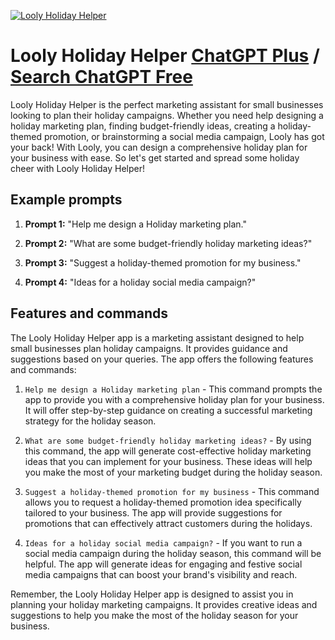 
[![Looly Holiday Helper](https://files.oaiusercontent.com/file-CeGemrznn5eg0ChpBOianek5?se=2123-10-17T17%3A11%3A30Z&sp=r&sv=2021-08-06&sr=b&rscc=max-age%3D31536000%2C%20immutable&rscd=attachment%3B%20filename%3Df5482a64-803e-41cb-9d76-a5d85603493d.png&sig=vw0frBBcC%2BAeCN7Fvs%2BbJ7v8SmSGI9hIgWhr5/cOD1w%3D)](https://chat.openai.com/g/g-7qpE5hvFX-looly-holiday-helper)

# Looly Holiday Helper [ChatGPT Plus](https://chat.openai.com/g/g-7qpE5hvFX-looly-holiday-helper) / [Search ChatGPT Free](https://gptcall.net/index.html#/?search=Looly%20Holiday%20Helper)

Looly Holiday Helper is the perfect marketing assistant for small businesses looking to plan their holiday campaigns. Whether you need help designing a holiday marketing plan, finding budget-friendly ideas, creating a holiday-themed promotion, or brainstorming a social media campaign, Looly has got your back! With Looly, you can design a comprehensive holiday plan for your business with ease. So let's get started and spread some holiday cheer with Looly Holiday Helper!

## Example prompts

1. **Prompt 1:** "Help me design a Holiday marketing plan."

2. **Prompt 2:** "What are some budget-friendly holiday marketing ideas?"

3. **Prompt 3:** "Suggest a holiday-themed promotion for my business."

4. **Prompt 4:** "Ideas for a holiday social media campaign?"

## Features and commands
The Looly Holiday Helper app is a marketing assistant designed to help small businesses plan holiday campaigns. It provides guidance and suggestions based on your queries. The app offers the following features and commands:

1. `Help me design a Holiday marketing plan` - This command prompts the app to provide you with a comprehensive holiday plan for your business. It will offer step-by-step guidance on creating a successful marketing strategy for the holiday season.

2. `What are some budget-friendly holiday marketing ideas?` - By using this command, the app will generate cost-effective holiday marketing ideas that you can implement for your business. These ideas will help you make the most of your marketing budget during the holiday season.

3. `Suggest a holiday-themed promotion for my business` - This command allows you to request a holiday-themed promotion idea specifically tailored to your business. The app will provide suggestions for promotions that can effectively attract customers during the holidays.

4. `Ideas for a holiday social media campaign?` - If you want to run a social media campaign during the holiday season, this command will be helpful. The app will generate ideas for engaging and festive social media campaigns that can boost your brand's visibility and reach.

Remember, the Looly Holiday Helper app is designed to assist you in planning your holiday marketing campaigns. It provides creative ideas and suggestions to help you make the most of the holiday season for your business.


